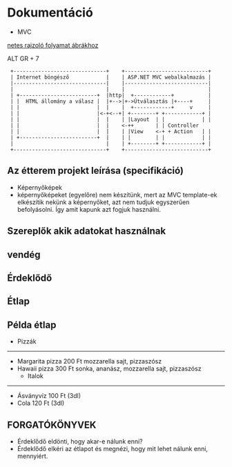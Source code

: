 ﻿# Dokumentáció

- MVC

 [netes rajzoló folyamat ábrákhoz](www.asciidraw.com)

ALT GR + 7 
```
 +------------------------------+    +---------------------------+
 | Internet böngésző            |    | ASP.NET MVC webalkalmazás |
 |------------------------------|    |---------------------------|
 |                              |    |                           |
 | +-------------------------+  |http|  +------------+           |
 | |  HTML állomány a válasz |  |+-->|+->Útválasztás |+----+     |
 | |                         |  |    |  +------------+     v     |
 | |                         |<-+<--+| +--------+ +------------+ |
 | |                         |  |    | |Layout  | |            | |
 | |                         |  |    <-++       | | Controller
 | |                         |  |    | |View    <-+ + Action   | |
 | +-------------------------+  |    | |        | |            | |
 |                              |    | +--------+ +------------+ |
 +------------------------------+    +---------------------------+
```

## Az étterem projekt leírása (specifikáció)
- Képernyőképek
- képernyőképeket (egyelőre) nem készítünk, mert az MVC template-ek elkészítik nekünk a képernyőket, azt nem tudjuk egyszerűen befolyásolni. Így amit kapunk azt fogjuk használni.

## Szereplők akik adatokat használnak
  ## vendég
  ## Érdeklődő
  ## Étlap
  ## Példa étlap

   - Pizzák
 ------
  - Margarita pizza 200 Ft
  mozzarella sajt, pizzaszósz
  - Hawaii pizza    300 Ft
  sonka, ananász, mozzarella sajt, pizzaszósz
    - Italok
------
  - Ásványvíz 100 Ft (3dl)
  - Cola      120 Ft (3dl)

## FORGATÓKÖNYVEK

 - Érdeklődő eldönti, hogy akar-e nálunk enni?
 - Érdeklődő elkéri az étlapot és megnézi, hogy mit lehet nálunk enni, mennyiért.